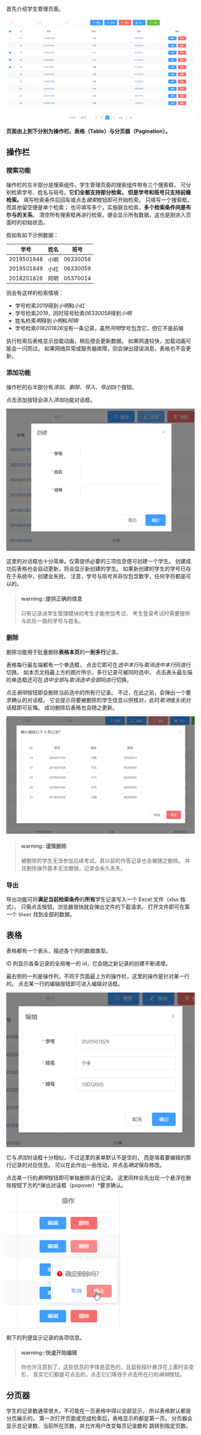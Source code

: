 首先介绍学生管理页面。

![students](../img/teacher-students.png)

**页面由上到下分别为操作栏、表格（Table）与分页器（Pagination）。**

## 操作栏
### 搜索功能

操作栏的左半部分是搜索组件。学生管理页面的搜索组件带有三个搜索框，
可分别检索学号、姓名与班号。**它们全都支持部分检索，
但是学号和班号只支持前缀检索。**
填写检索条件后回车或点击*搜索*按钮即可开始检索。
只填写一个搜索框，而其他留空便是单个检索；
也可填写多个，实施联合检索，**多个检索条件间是布尔与的关系**。
清空所有搜索框再进行检索，便会显示所有数据，这也是刚进入页面时的初始状态。

假如有如下示例数据：

|    学号    | 姓名  |   班号   |
| :--------: | :---: | :------: |
| 2019501848 | 小明  | 06330058 |
| 2019501849 | 小红  | 06330059 |
| 2018201826 | 阿明  | 05370014 |

则会有这样的检索情境：

- 学号检索*2019*得到*小明*和*小红*
- 学号检索*2019*，同时班号检索*06330058*得到*小明*
- 姓名检索*明*得到*小明*和*阿明*
- 学号检索*018201826*没有一条记录，虽然*阿明*学号包含它，但它不是前缀

执行检索后表格显示加载动画，稍后便会更新数据。
如果网速较快，加载动画可能会一闪而过。
如果网络异常或服务器故障，则会弹出错误消息，表格也不会更新。

### 添加功能

操作栏的右半部分有*添加*、*删除*、*导入*、*导出*四个按钮。

点击添加按钮会进入*添加*功能对话框。

![create](../img/teacher-create-student.png)

这里的对话框也十分简单。仅需提供必要的三项信息便可创建一个学生。
创建成功后表格也会自动更新，将会显示新创建的学生。
如果新创建的学生的学号已存在于系统中，创建会失败。
注意，学号与班号并非仅包含数字，任何字符都是可以的。

> #### warning::提供正确的信息
>
> 只有记录进学生管理模块的考生才能参加考试，
> 考生登录考试时需要提供与此处一致的学号与姓名。

### 删除

删除功能用于批量删除**表格本页**的**一到多行**记录。

表格每行最左端都有一个单选框，
点击它即可在*选中本行*与*取消选中本行*间进行切换。
如本页文档最上方的图片所示，多行记录可被同时选中。
点击表头最左端的单选框还可在*选中全部*与*取消选中全部*间进行切换。

点击*删除*按钮即会删除当前选中的所有行记录。
不过，在此之前，会弹出一个要求确认的对话框，
它会提示将要被删除的学生信息以供核对，此时*取消*或关闭对话框即可反悔。
成功删除后表格也会随之更新。

![](../img/teacher-delete-students.png)

> #### warning::谨慎删除
>
> 被删除的学生无法参加后续考试，其以前的作答记录也会被随之删除。
> 并且删除操作基本无法撤销，记录会永久丢失。

### 导出

导出功能可将**满足当前检索条件**的**所有**学生记录写入一个 Excel 文件（xlsx 格式）。
只需点击按钮，浏览器很快就会弹出文件的下载请求。
打开文件即可在第一个 `Sheet` 找到全部的数据。

## 表格

表格都有一个表头，描述各个列的数据类型。

ID 列显示各条记录的全局唯一的 id，它会随之新记录的创建不断递增。

最右侧的一列是操作列，不同于页面最上方的操作栏，这里的操作是针对某一行的。
点击某一行的编辑按钮即可进入编辑对话框。

![update](../img/teacher-update-student.png)

它与*添加*对话框十分相似，不过这里的表单默认不是空的，
而是填着要编辑的那行记录的对应信息。
可以在此作出一些改动，并点击*确定*保存修改。

点击某一行的*删除*按钮即可单独删除该行记录。
这里同样会先出现一个悬浮在删除按钮下方的*弹出对话框（popover）*要求确认。

![](../img/teacher-delete-student.png)

剩下的列便显示记录的各项信息。

> #### warning::快速开始编辑
>
> 你也许注意到了，这些信息的字体是蓝色的，且鼠标指针悬浮在上面时会变形，
> 其实它们都是可点击的，点击它们等效于点击所在行的*编辑*按钮。

## 分页器

学生的记录数通常很大，不可能在一页表格中得以全部显示，
所以表格默认都是分页展示的。
第一次打开页面或完成检索后，表格显示的都是第一页。
分页器会显示总记录数、当前所在页数，并允许用户改变每页记录数和
跳转到指定页数。
